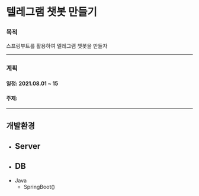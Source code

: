 # 텔레그램 챗봇 만들기

### 목적

스프링부트를 활용하여 텔레그램 챗봇을 만들자

---

### 계획

#### 일정: 2021.08.01 ~ 15

#### 주제: 

----

## 개발환경

- Server
  - 
- DB
  - 
- Java
  - SpringBoot()





